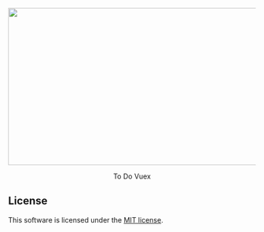 <p align="center"><img width="550" height ="320" src="https://miro.medium.com/max/1838/1*EM2oYsb4-NzwJ0YqszVaig.png"></p>
<p align="center">To Do Vuex</p>

## License

This software is licensed under the [MIT license](https://opensource.org/licenses/MIT).